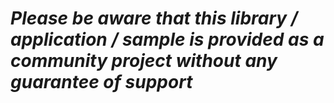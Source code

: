 *Please be aware that this library / application / sample is provided as a community project without any guarantee of support*
=========================================================


